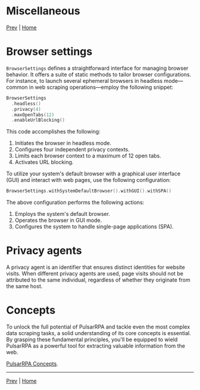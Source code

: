 Miscellaneous
=

[Prev](16console.md) | [Home](1home.md)

Browser settings
==

`BrowserSettings` defines a straightforward interface for managing browser behavior. It offers a suite of static methods to tailor browser configurations.
For instance, to launch several ephemeral browsers in headless mode—common in web scraping operations—employ the following snippet:

```kotlin
BrowserSettings
  .headless()
  .privacy(4)
  .maxOpenTabs(12)
  .enableUrlBlocking()
```

This code accomplishes the following:

1. Initiates the browser in headless mode.
2. Configures four independent privacy contexts.
3. Limits each browser context to a maximum of 12 open tabs.
4. Activates URL blocking.

To utilize your system's default browser with a graphical user interface (GUI) and interact with web pages, use the following configuration:

```kotlin
BrowserSettings.withSystemDefaultBrowser().withGUI().withSPA()
```

The above configuration performs the following actions:

1. Employs the system's default browser.
2. Operates the browser in GUI mode.
3. Configures the system to handle single-page applications (SPA).

Privacy agents
==

A privacy agent is an identifier that ensures distinct identities for website visits. When different privacy agents are used, page visits should not be attributed to the same individual, regardless of whether they originate from the same host.

Concepts
==

To unlock the full potential of PulsarRPA and tackle even the most complex data scraping tasks, a solid understanding of its core concepts is essential. By grasping these fundamental principles, you'll be equipped to wield PulsarRPA as a powerful tool for extracting valuable information from the web.

[PulsarRPA Concepts](/docs/concepts.md).

------

[Prev](16console.md) | [Home](1home.md)
